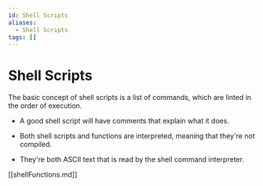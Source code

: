 ```yaml
---
id: Shell Scripts
aliases:
  - Shell Scripts
tags: []
---
```


# Shell Scripts

The basic concept of shell scripts is a list of commands, which are linted in
the order of execution.

  - A good shell script will have comments that explain what it does.

  - Both shell scripts and functions are interpreted, meaning that they're not
    compiled.

  - They're both ASCII text that is read by the shell command interpreter.

[[shellFunctions.md]]
